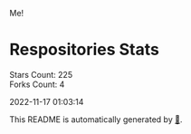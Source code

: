 Me!

# Respositories Stats
Stars Count: 225  
Forks Count: 4

2022-11-17 01:03:14  

This README is automatically generated by [🐰](https://github.com/rnitta/rnitta).
